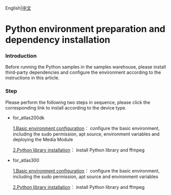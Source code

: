 English|[中文](README_CN.md)
# Python environment preparation and dependency installation

### Introduction
Before running the Python samples in the samples warehouse, please install third-party dependencies and configure the environment according to the instructions in this article.


### Step
Please perform the following two steps in sequence, please click the corresponding link to install according to the device type.

- for_atlas200dk

    [1.Basic environment configuration](./prepare_ENV/README_200DK_EN.md)： configure the basic environment, including the sudo permission, apt source, environment variables and deploying the Media Module   
 
    [2.Python library installation](./python_ENV/README_200DK_EN.md)： install Python library and ffmpeg  

- for_atlas300   
 
    [1.Basic environment configuration](./prepare_ENV/README_300_EN.md)： configure the basic environment, including the sudo permission, apt source and environment variables   
 
    [2.Python library installation](./python_ENV/README_300_EN.md)： install Python library and ffmpeg  


